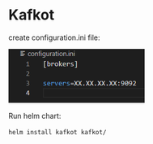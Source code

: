 # Kafkot

create configuration.ini file:

![Image of configuration.ini](https://github.com/Geulmaster/Kafkot/blob/main/config/configuration_example.png)

Run helm chart:

`helm install kafkot kafkot/`
